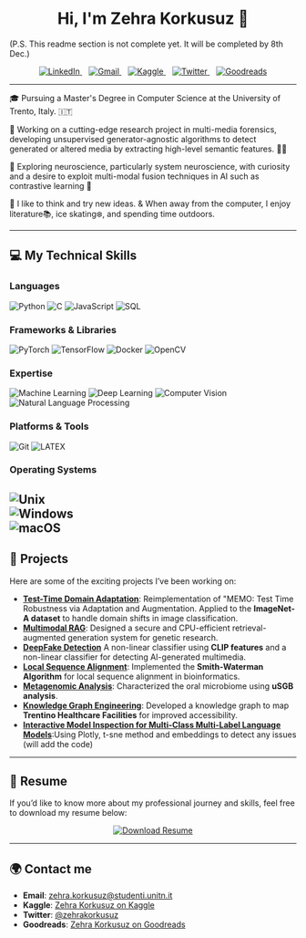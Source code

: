 <h1 align="center">Hi, I'm Zehra Korkusuz 👋</h1>

(P.S. This readme section is not complete yet. It will be completed by 8th Dec.)

<p align='center'>
  <a href="https://www.linkedin.com/in/zehrakorkusuz/">
    <img src="https://img.shields.io/badge/LinkedIn-0077B5?style=for-the-badge&logo=linkedin&logoColor=white" alt="LinkedIn">
  </a>&nbsp;&nbsp;
  <a href="mailto:zehra.korkusuz@studenti.unitn.it">
    <img src="https://img.shields.io/badge/Gmail-D14836?style=for-the-badge&logo=gmail&logoColor=white" alt="Gmail">
  </a>&nbsp;&nbsp;
  <a href="https://www.kaggle.com/zehrakorkusuz">
    <img src="https://img.shields.io/badge/Kaggle-20BEFF?style=for-the-badge&logo=kaggle&logoColor=white" alt="Kaggle">
  </a>&nbsp;&nbsp;
  <a href="https://twitter.com/wzehrakorkusuz">
    <img src="https://img.shields.io/badge/Twitter-1DA1F2?style=for-the-badge&logo=twitter&logoColor=white" alt="Twitter">
  </a>&nbsp;&nbsp;
  <a href="https://www.goodreads.com/user/show/25151944-zehra">
    <img src="https://img.shields.io/badge/Goodreads-372213?style=for-the-badge&logo=goodreads&logoColor=white" alt="Goodreads">
  </a>
</p>

---
🎓 Pursuing a Master's Degree in Computer Science at the University of Trento, Italy. 🇮🇹

🔭 Working on a cutting-edge research project in multi-media forensics, developing unsupervised generator-agnostic algorithms to detect generated or altered media by extracting high-level semantic features. 🕵️‍♂️

🧠 Exploring neuroscience, particularly system neuroscience, with curiosity and a desire to exploit multi-modal fusion techniques in AI such as contrastive learning 🔬

🌿 I like to think and try new ideas. & When away from the computer, I enjoy literature📚, ice skating❄️, and spending time outdoors. 

---
## 💻 My Technical Skills

### Languages
![Python](https://img.shields.io/badge/Python-3776AB?style=flat-square&logo=python&logoColor=white) 
![C](https://img.shields.io/badge/C-A8B9CC?style=flat-square&logo=c&logoColor=white) 
![JavaScript](https://img.shields.io/badge/JavaScript-F7DF1E?style=flat-square&logo=javascript&logoColor=black) 
![SQL](https://img.shields.io/badge/SQL-4479A1?style=flat-square&logo=mysql&logoColor=white) 

### Frameworks & Libraries 
![PyTorch](https://img.shields.io/badge/PyTorch-EE4C2C?style=flat-square&logo=pytorch&logoColor=white) 
![TensorFlow](https://img.shields.io/badge/TensorFlow-FF6F00?style=flat-square&logo=tensorflow&logoColor=white) 
![Docker](https://img.shields.io/badge/Docker-2496ED?style=flat-square&logo=docker&logoColor=white) 
![OpenCV](https://img.shields.io/badge/OpenCV-5C3EE8?style=flat-square&logo=opencv&logoColor=white) 

### Expertise
![Machine Learning](https://img.shields.io/badge/-Machine%20Learning-102230?style=flat-square&logoColor=white) 
![Deep Learning](https://img.shields.io/badge/-Deep%20Learning-102230?style=flat-square&logo=tensorflow&logoColor=white) 
![Computer Vision](https://img.shields.io/badge/-Computer%20Vision-102230?style=flat-square&logo=opencv&logoColor=white) 
![Natural Language Processing](https://img.shields.io/badge/-NLP-102230?style=flat-square&logo=spacy&logoColor=white) 

### Platforms & Tools
![Git](https://img.shields.io/badge/Git-F05032?style=flat-square&logo=git&logoColor=white) 
![LATEX](https://img.shields.io/badge/LaTeX-008080?style=flat-square&logo=latex&logoColor=white) 


### Operating Systems
![Unix](https://img.shields.io/badge/Unix-000000?style=flat-square&logo=unix&logoColor=white)  
![Windows](https://img.shields.io/badge/Windows-0078D6?style=flat-square&logo=windows&logoColor=white)  
![macOS](https://img.shields.io/badge/macOS-000000?style=flat-square&logo=apple&logoColor=white)
---

## 🚀 Projects

Here are some of the exciting projects I’ve been working on:

- **[Test-Time Domain Adaptation](https://github.com/zehrakorkusuz/test_time_training_dl_domain_adaptation)**: Reimplementation of "MEMO: Test Time Robustness via Adaptation and Augmentation. Applied to the **ImageNet-A dataset** to handle domain shifts in image classification.
- **[Multimodal RAG](https://github.com/zehrakorkusuz/MultimodalRAG)**: Designed a secure and CPU-efficient retrieval-augmented generation system for genetic research.
- **[DeepFake Detection](https://github.com/zehrakorkusuz/DeepFakeDetection)** A non-linear classifier using **CLIP features** and a non-linear classifier for detecting AI-generated multimedia.
- **[Local Sequence Alignment](https://github.com/zehrakorkusuz/Local-Sequence-Alignment)**: Implemented the **Smith-Waterman Algorithm** for local sequence alignment in bioinformatics.
- **[Metagenomic Analysis]()**: Characterized the oral microbiome using **uSGB analysis**.
- **[Knowledge Graph Engineering]()**: Developed a knowledge graph to map **Trentino Healthcare Facilities** for improved accessibility.
- **[Interactive Model Inspection for Multi-Class Multi-Label Language Models]()**:Using Plotly, t-sne method and embeddings to detect any issues  (will add the code)

---

## 📄 Resume

If you’d like to know more about my professional journey and skills, feel free to download my resume below:

<p align="center">
    <a href="https://github.com/zehrakorkusuz/zehrakorkusuz/raw/main/RESUME_zehra_korkusuz.pdf" download="Zehra_Korkusuz_Resume">
    <img src="https://img.shields.io/badge/Resume-Download-2ea44f?style=for-the-badge&logo=google-drive&logoColor=white" alt="Download Resume">
  </a>
</p>

---

## 🌍 Contact me

- **Email**: [zehra.korkusuz@studenti.unitn.it](mailto:zehra.korkusuz@studenti.unitn.it)
- **Kaggle**: [Zehra Korkusuz on Kaggle](https://www.kaggle.com/zehrakorkusuz)
- **Twitter**: [@zehrakorkusuz](https://twitter.com/wzehrakorkusuz)
- **Goodreads**: [Zehra Korkusuz on Goodreads]([https://www.goodreads.com/user/show/zehrakorkusuz](https://www.goodreads.com/user/show/25151944-zehra))
